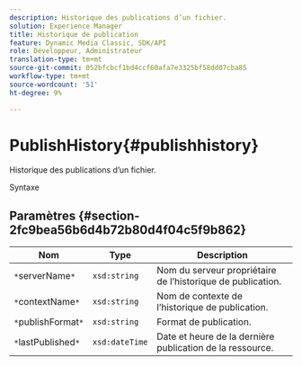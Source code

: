 ```yaml
---
description: Historique des publications d’un fichier.
solution: Experience Manager
title: Historique de publication
feature: Dynamic Media Classic, SDK/API
role: Développeur, Administrateur
translation-type: tm+mt
source-git-commit: 052bfcbcf1bd4ccf60afa7e3325bf58dd07cba85
workflow-type: tm+mt
source-wordcount: '51'
ht-degree: 9%

---
```



# PublishHistory{#publishhistory}

Historique des publications d’un fichier.

Syntaxe

## Paramètres {#section-2fc9bea56b6d4b72b80d4f04c5f9b862}

| Nom | Type | Description |
|---|---|---|
| `*`serverName`*` | `xsd:string` | Nom du serveur propriétaire de l’historique de publication. |
| `*`contextName`*` | `xsd:string` | Nom de contexte de l’historique de publication. |
| `*`publishFormat`*` | `xsd:string` | Format de publication. |
| `*`lastPublished`*` | `xsd:dateTime` | Date et heure de la dernière publication de la ressource. |

